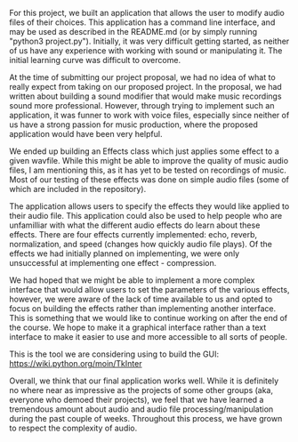 
For this project, we built an application that allows the user to modify
audio files of their choices. This application has a command line interface,
and may be used as described in the README.md (or by simply running "python3 
project.py"). Initially, it was very difficult getting started, as neither of 
us have any experience with working with sound or manipulating it. The initial 
learning curve was difficult to overcome.

At the time of submitting our project proposal, we had no idea of what to 
really expect from taking on our proposed project. In the proposal, we had 
written about building a sound modifier that would make music recordings sound
more professional. However, through trying to implement such an application,
it was funner to work with voice files, especially since neither of us have a 
strong passion for music production, where the proposed application would have
been very helpful.

We ended up building an Effects class which just applies some effect to a given
wavfile. While this might be able to improve the quality of music audio files,
I am mentioning this, as it has yet to be tested on recordings of music. Most
of our testing of these effects was done on simple audio files (some of which
are included in the repository).

The application allows users to specify the effects they would like applied to 
their audio file. This application could also be used to help people who are 
unfamilliar with what the different audio effects do learn about these effects.
There are four effects currently implemented: echo, reverb, normalization, 
and speed (changes how quickly audio file plays). Of the effects we had
initially planned on implementing, we were only unsuccessful at implementing
one effect - compression.

We had hoped that we might be able to implement a more complex interface that 
would allow users to set the parameters of the various effects, however, we 
were aware of the lack of time available to us and opted to focus on building 
the effects rather than implementing another interface. This is something that 
we would like to continue working on after the end of the course. We hope to 
make it a graphical interface rather than a text interface to make it easier 
to use and more accessible to all sorts of people.

This is the tool we are considering using to build the GUI:
https://wiki.python.org/moin/TkInter

Overall, we think that our final application works well. While it is definitely
no where near as impressive as the projects of some other groups (aka, everyone
who demoed their projects), we feel that we have learned a tremendous amount 
about audio and audio file processing/manipulation during the past couple of 
weeks. Throughout this process, we have grown to respect the complexity of 
audio. 
